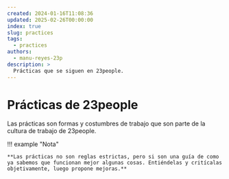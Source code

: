 ```yaml
---
created: 2024-01-16T11:08:36
updated: 2025-02-26T00:00:00
index: true
slug: practices
tags: 
  - practices
authors:
  - manu-reyes-23p
description: >
  Prácticas que se siguen en 23people.
---
```


# Prácticas de 23people

Las prácticas son formas y costumbres de trabajo que son parte de la cultura de trabajo de 23people.

!!! example "Nota"

    **Las prácticas no son reglas estrictas, pero si son una guía de como ya sabemos que funcionan mejor algunas cosas. Entiéndelas y critícalas objetivamente, luego propone mejoras.**
